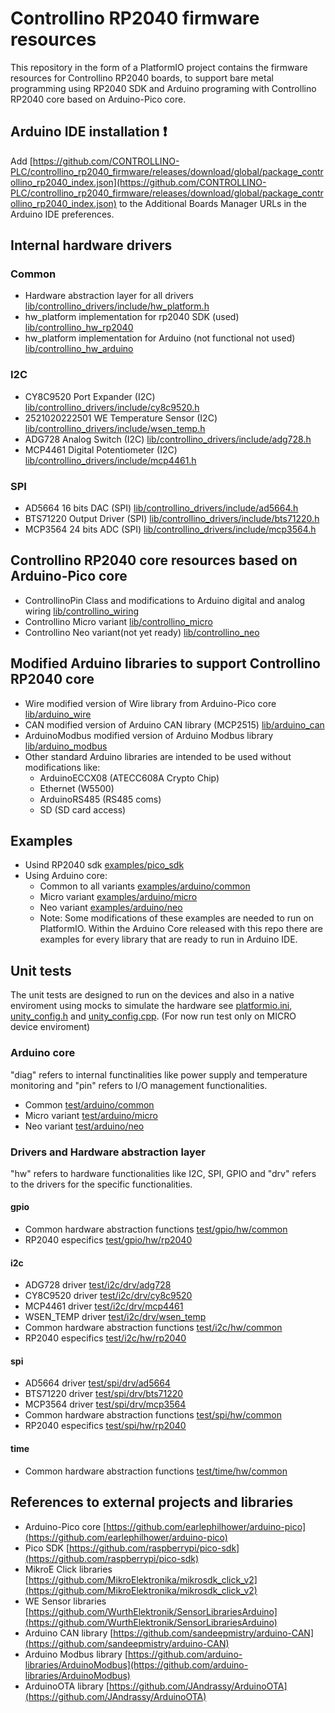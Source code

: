 # Controllino RP2040 firmware resources

This repository in the form of a PlatformIO project contains the firmware resources for Controllino RP2040 boards, to support bare metal programming using RP2040 SDK and Arduino programing with Controllino RP2040 core based on Arduino-Pico core.

## Arduino IDE installation ❗

Add [https://github.com/CONTROLLINO-PLC/controllino_rp2040_firmware/releases/download/global/package_controllino_rp2040_index.json](https://github.com/CONTROLLINO-PLC/controllino_rp2040_firmware/releases/download/global/package_controllino_rp2040_index.json) to the Additional Boards Manager URLs in the Arduino IDE preferences.

## Internal hardware drivers

### Common

- Hardware abstraction layer for all drivers [lib/controllino_drivers/include/hw_platform.h](lib/controllino_drivers/include/hw_platform.h)
- hw_platform implementation for rp2040 SDK (used) [lib/controllino_hw_rp2040](lib/controllino_hw_rp2040)
- hw_platform implementation for Arduino (not functional not used) [lib/controllino_hw_arduino](lib/controllino_hw_arduino)

### I2C

- CY8C9520 Port Expander (I2C) [lib/controllino_drivers/include/cy8c9520.h](lib/controllino_drivers/include/cy8c9520.h)
- 2521020222501 WE Temperature Sensor (I2C) [lib/controllino_drivers/include/wsen_temp.h](lib/controllino_drivers/include/wsen_temp.h)
- ADG728 Analog Switch (I2C) [lib/controllino_drivers/include/adg728.h](lib/controllino_drivers/include/adg728.h)
- MCP4461 Digital Potentiometer (I2C) [lib/controllino_drivers/include/mcp4461.h](lib/controllino_drivers/include/mcp4461.h)

### SPI

- AD5664 16 bits DAC (SPI) [lib/controllino_drivers/include/ad5664.h](lib/controllino_drivers/include/ad5664.h)
- BTS71220 Output Driver (SPI) [lib/controllino_drivers/include/bts71220.h](lib/controllino_drivers/include/bts71220.h)
- MCP3564 24 bits ADC (SPI) [lib/controllino_drivers/include/mcp3564.h](lib/controllino_drivers/include/mcp3564.h)

## Controllino RP2040 core resources based on Arduino-Pico core

- ControllinoPin Class and modifications to Arduino digital and analog wiring [lib/controllino_wiring](lib/controllino_wiring)
- Controllino Micro variant [lib/controllino_micro](lib/controllino_micro)
- Controllino Neo variant(not yet ready) [lib/controllino_neo](lib/controllino_neo)

## Modified Arduino libraries to support Controllino RP2040 core

- Wire modified version of Wire library from Arduino-Pico core [lib/arduino_wire](lib/ArduinoWire)
- CAN modified version of Arduino CAN library (MCP2515) [lib/arduino_can](lib/arduino_can)
- ArduinoModbus modified version of Arduino Modbus library [lib/arduino_modbus](lib/arduino_modbus)
- Other standard Arduino libraries are intended to be used without modifications like:
  - ArduinoECCX08 (ATECC608A Crypto Chip)
  - Ethernet (W5500)
  - ArduinoRS485 (RS485 coms)
  - SD (SD card access)

## Examples

- Usind RP2040 sdk [examples/pico_sdk](examples/pico_sdk)
- Using Arduino core:
  - Common to all variants [examples/arduino/common](examples/arduino/common)
  - Micro variant [examples/arduino/micro](examples/arduino/micro)
  - Neo variant [examples/arduino/neo](examples/arduino/neo)
  - Note: Some modifications of these examples are needed to run on PlatformIO. Within the Arduino Core released with this repo there are examples for every library that are ready to run in Arduino IDE.

## Unit tests

The unit tests are designed to run on the devices and also in a native enviroment using mocks to simulate the hardware see [platformio.ini](platformio.ini), [unity_config.h](test/unity_config.h) and [unity_config.cpp](test/unity_config.cpp). (For now run test only on MICRO device enviroment)

### Arduino core

"diag" refers to internal functinalities like power supply and temperature monitoring and "pin" refers to I/O management functionalities.

- Common [test/arduino/common](test/arduino/common)
- Micro variant [test/arduino/micro](test/arduino/micro)
- Neo variant [test/arduino/neo](test/arduino/neo)

### Drivers and Hardware abstraction layer

"hw" refers to hardware functionalities like I2C, SPI, GPIO and "drv" refers to the drivers for the specific functionalities.

#### gpio

- Common hardware abstraction functions [test/gpio/hw/common](test/gpio/hw/common)
- RP2040 especifics [test/gpio/hw/rp2040](test/gpio/hw/rp2040)

#### i2c

- ADG728 driver [test/i2c/drv/adg728](test/i2c/drv/adg728)
- CY8C9520 driver [test/i2c/drv/cy8c9520](test/i2c/drv/cy8c9520)
- MCP4461 driver [test/i2c/drv/mcp4461](test/i2c/drv/mcp4461)
- WSEN_TEMP driver [test/i2c/drv/wsen_temp](test/i2c/drv/wsen_temp)
- Common hardware abstraction functions [test/i2c/hw/common](test/i2c/hw/common)
- RP2040 especifics [test/i2c/hw/rp2040](test/i2c/hw/rp2040)

#### spi

- AD5664 driver [test/spi/drv/ad5664](test/spi/drv/ad5664)
- BTS71220 driver [test/spi/drv/bts71220](test/spi/drv/bts71220)
- MCP3564 driver [test/spi/drv/mcp3564](test/spi/drv/mcp3564)
- Common hardware abstraction functions [test/spi/hw/common](test/spi/hw/common)
- RP2040 especifics [test/spi/hw/rp2040](test/spi/hw/rp2040)

#### time

- Common hardware abstraction functions [test/time/hw/common](test/time/hw/common)

## References to external projects and libraries

- Arduino-Pico core [https://github.com/earlephilhower/arduino-pico](https://github.com/earlephilhower/arduino-pico)
- Pico SDK [https://github.com/raspberrypi/pico-sdk](https://github.com/raspberrypi/pico-sdk)
- MikroE Click libraries [https://github.com/MikroElektronika/mikrosdk_click_v2](https://github.com/MikroElektronika/mikrosdk_click_v2)
- WE Sensor libraries [https://github.com/WurthElektronik/SensorLibrariesArduino](https://github.com/WurthElektronik/SensorLibrariesArduino)
- Arduino CAN library [https://github.com/sandeepmistry/arduino-CAN](https://github.com/sandeepmistry/arduino-CAN)
- Arduino Modbus library [https://github.com/arduino-libraries/ArduinoModbus](https://github.com/arduino-libraries/ArduinoModbus)
- ArduinoOTA library [https://github.com/JAndrassy/ArduinoOTA](https://github.com/JAndrassy/ArduinoOTA)
